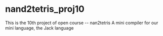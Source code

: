 # nand2tetris_proj10
This is the 10th project of open course -- nan2tetris
A mini compiler for our mini language, the Jack language
